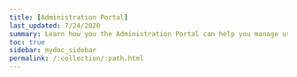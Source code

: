 ```yaml
---
title: [Administration Portal]
last_updated: 7/24/2020
summary: Learn how you the Administration Portal can help you manage users, groups, security, authentication, and much more.
toc: true
sidebar: mydoc_sidebar
permalink: /:collection/:path.html
---
```

